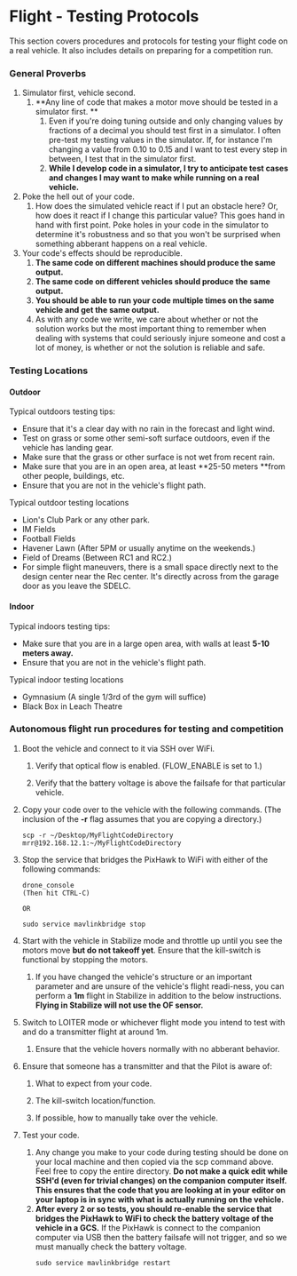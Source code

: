 # Flight - Testing Protocols

This section covers procedures and protocols for testing your flight code on a real vehicle. It also includes details on preparing for a competition run.

### General Proverbs

1. Simulator first, vehicle second.
   1. **Any line of code that makes a motor move should be tested in a simulator first. **
      1. Even if you're doing tuning outside and only changing values by fractions of a decimal you should test first in a simulator. I often pre-test my testing values in the simulator. If, for instance I'm changing a value from 0.10 to 0.15 and I want to test every step in between, I test that in the simulator first. 
      2. **While I develop code in a simulator, I try to anticipate test cases and changes I may want to make while running on a real vehicle.**
2. Poke the hell out of your code.
   1. How does the simulated vehicle react if I put an obstacle here? Or, how does it react if I change this particular value? This goes hand in hand with first point. Poke holes in your code in the simulator to determine it's robustness and so that you won't be surprised when something abberant happens on a real vehicle.
3. Your code's effects should be reproducible.
   1. **The same code on different machines should produce the same output.**
   2. **The same code on different vehicles should produce the same output.**
   3. **You should be able to run your code multiple times on the same vehicle and get the same output.**
   4. As with any code we write, we care about whether or not the solution works but the most important thing to remember when dealing with systems that could seriously injure someone and cost a lot of money, is whether or not the solution is reliable and safe.

### Testing Locations

#### Outdoor

Typical outdoors testing tips:

* Ensure that it's a clear day with no rain in the forecast and light wind. 
* Test on grass or some other semi-soft surface outdoors, even if the vehicle has landing gear. 
* Make sure that the grass or other surface is not wet from recent rain.
* Make sure that you are in an open area, at least **25-50 meters **from other people, buildings, etc.
* Ensure that you are not in the vehicle's flight path.

Typical outdoor testing locations

* Lion's Club Park or any other park.
* IM Fields
* Football Fields
* Havener Lawn \(After 5PM or usually anytime on the weekends.\)
* Field of Dreams \(Between RC1 and RC2.\)
* For simple flight maneuvers, there is a small space directly next to the design center near the Rec center. It's directly across from the garage door as you leave the SDELC.

#### Indoor

Typical indoors testing tips:

* Make sure that you are in a large open area, with walls at least **5-10 meters away.**
* Ensure that you are not in the vehicle's flight path.

Typical indoor testing locations

* Gymnasium \(A single 1/3rd of the gym will suffice\)
* Black Box in Leach Theatre

### Autonomous flight run procedures for testing and competition

1. Boot the vehicle and connect to it via SSH over WiFi.

   1. Verify that optical flow is enabled. \(FLOW\_ENABLE is set to 1.\)

   2. Verify that the battery voltage is above the failsafe for that particular vehicle.

2. Copy your code over to the vehicle with the following commands. \(The inclusion of the **-r** flag assumes that you are copying a directory.\)

   ```
   scp -r ~/Desktop/MyFlightCodeDirectory mrr@192.168.12.1:~/MyFlightCodeDirectory
   ```

3. Stop the service that bridges the PixHawk to WiFi with either of the following commands:

   ```
   drone_console
   (Then hit CTRL-C)

   OR 

   sudo service mavlinkbridge stop
   ```

4. Start with the vehicle in Stabilize mode and throttle up until you see the motors move **but do not takeoff yet**. Ensure that the kill-switch is functional by stopping the motors.

   1. If you have changed the vehicle's structure or an important parameter and are unsure of the vehicle's flight readi-ness, you can perform a **1m** flight in Stabilize in addition to the below instructions. **Flying in Stabilize will not use the OF sensor.**

5. Switch to LOITER mode or whichever flight mode you intend to test with and do a transmitter flight at around 1m.

   1. Ensure that the vehicle hovers normally with no abberant behavior.

6. Ensure that someone has a transmitter and that the Pilot is aware of:

   1. What to expect from your code.

   2. The kill-switch location/function.

   3. If possible, how to manually take over the vehicle.

7. Test your code.

   1. Any change you make to your code during testing should be done on your local machine and then copied via the scp command above. Feel free to copy the entire directory. **Do not make a quick edit while SSH'd \(even for trivial changes\) on the companion computer itself. This ensures that the code that you are looking at in your editor on your laptop is in sync with what is actually running on the vehicle.**
   2. **After every 2 or so tests, you should re-enable the service that bridges the PixHawk to WiFi to check the battery voltage of the vehicle in a GCS.** If the PixHawk is connect to the companion computer via USB then the battery failsafe will not trigger, and so we must manually check the battery voltage.
      ```
      sudo service mavlinkbridge restart
      ```



